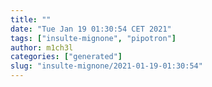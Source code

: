 ```yaml
---
title: ""
date: "Tue Jan 19 01:30:54 CET 2021"
tags: ["insulte-mignone", "pipotron"]
author: m1ch3l
categories: ["generated"]
slug: "insulte-mignone/2021-01-19-01:30:54"
---
```



